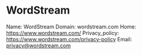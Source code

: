
# WordStream

Name: WordStream
Domain: wordstream.com
Home: https://www.wordstream.com/
Privacy_policy: https://www.wordstream.com/privacy-policy
Email: privacy@wordstream.com
